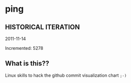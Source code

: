 # ping

## HISTORICAL ITERATION
2011-11-14

Incremented: 5278

## What is this?? 
Linux skills to hack the github commit visualization chart `;-)`
